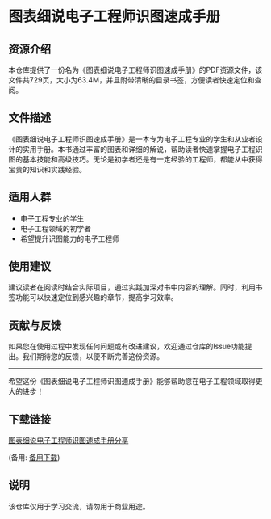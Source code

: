 # 图表细说电子工程师识图速成手册

## 资源介绍

本仓库提供了一份名为《图表细说电子工程师识图速成手册》的PDF资源文件，该文件共729页，大小为63.4M，并且附带清晰的目录书签，方便读者快速定位和查阅。

## 文件描述

《图表细说电子工程师识图速成手册》是一本专为电子工程专业的学生和从业者设计的实用手册。本书通过丰富的图表和详细的解说，帮助读者快速掌握电子工程识图的基本技能和高级技巧。无论是初学者还是有一定经验的工程师，都能从中获得宝贵的知识和实践经验。

## 适用人群

- 电子工程专业的学生
- 电子工程领域的初学者
- 希望提升识图能力的电子工程师

## 使用建议

建议读者在阅读时结合实际项目，通过实践加深对书中内容的理解。同时，利用书签功能可以快速定位到感兴趣的章节，提高学习效率。

## 贡献与反馈

如果您在使用过程中发现任何问题或有改进建议，欢迎通过仓库的Issue功能提出。我们期待您的反馈，以便不断完善这份资源。

---

希望这份《图表细说电子工程师识图速成手册》能够帮助您在电子工程领域取得更大的进步！

## 下载链接
[图表细说电子工程师识图速成手册分享](https://pan.quark.cn/s/9bce4338607b) 

(备用: [备用下载](https://pan.baidu.com/s/1Ht1GsOAX1fMVfXpIBEj0kA?pwd=1234))

## 说明

该仓库仅用于学习交流，请勿用于商业用途。
